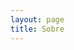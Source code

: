 ```yaml
---
layout: page
title: Sobre
---
```


<div>
<a class="btn btn-social-icon btn-twitter">
    <i class="fa fa-twitter"></i>
  </a>
</div>